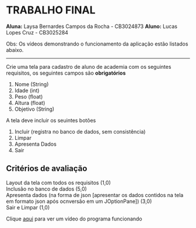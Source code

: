 # TRABALHO FINAL

**Aluna:** Laysa Bernardes Campos da Rocha - CB3024873
**Aluno:** Lucas Lopes Cruz - CB3025284

Obs: Os vídeos demonstrando o funcionamento da aplicação estão listados abaixo.

---
Crie uma tela para cadastro de aluno de academia com os seguintes requisitos, os seguintes campos são <strong>obrigatórios</strong>
1. Nome (String)
2. Idade (int)
3. Peso (float)
4. Altura (float)
5. Objetivo (String)

A tela deve incluir os seuintes botões
1. Incluir (registra no banco de dados, sem consistência)
2. Limpar
3. Apresenta Dados
4. Sair

## Critérios de avaliação
Layout da tela com todos os requisitos (1,0)<br>
Inclusão no banco de dados (5,0)<br>
Apresenta dados (na forma de json [apresentar os dados contidos na tela em formato json após ocnversão em um JOptionPane]) (3,0)<br>
Sair e Limpar (1,0)

Clique [aqui](xxxx) para ver um vídeo do programa funcionando
<br>
